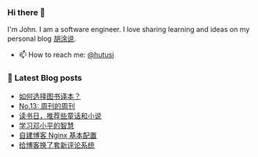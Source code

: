 ### Hi there 👋

<!--
**hutusi/hutusi** is a ✨ _special_ ✨ repository because its `README.md` (this file) appears on your GitHub profile.

Here are some ideas to get you started:

- 🔭 I’m currently working on ...
- 🌱 I’m currently learning ...
- 👯 I’m looking to collaborate on ...
- 🤔 I’m looking for help with ...
- 💬 Ask me about ...
- 📫 How to reach me: ...
- 😄 Pronouns: ...
- ⚡ Fun fact: ...
-->

I'm John. I am a software engineer. I love sharing learning and ideas on my personal blog [胡涂说](https://hutusi.com/).

- 📫 How to reach me: [@hutusi](https://twitter.com/hutusi)

### 📝 Latest Blog posts
<!-- BLOG-POST-LIST:START -->
- [如何选择图书译本？](https://hutusi.com/articles/good-translations)
- [No.13: 周刊的周刊](https://hutusi.com/articles/weekly-13)
- [读书日，推荐些童话和小说](https://hutusi.com/articles/some-good-fiction-books)
- [学习邓小平的智慧](https://hutusi.com/articles/wisdom-of-dengxiaoping)
- [自建博客 Nginx 基本配置](https://hutusi.com/articles/nginx-configuration)
- [给博客换了套新评论系统](https://hutusi.com/articles/comment-via-giscus)
<!-- BLOG-POST-LIST:END -->
